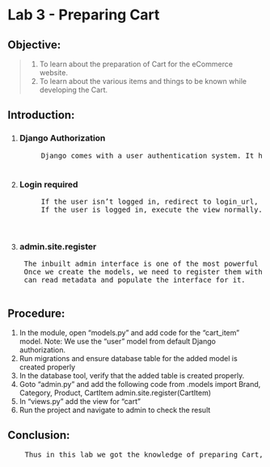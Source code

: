 # **Lab 3 - Preparing Cart**

## **Objective:**
> 1. To learn about the preparation of Cart for the eCommerce website.
> 2. To learn about the various items and things to be known while developing the Cart.

## **Introduction:**

1. ### **Django Authorization**
    <pre>
        Django comes with a user authentication system. It handles user accounts, groups, permissions and cookie-based user sessions. This section of the documentation explains how the default implementation works out of the box, as well as how to extend and customize it to suit your project’s needs.
    </pre>

2. ### **Login required**
    <pre>
        If the user isn’t logged in, redirect to login_url, passing the current absolute path in the query string. (Example: /accounts/login/?next=/current/path/).
        If the user is logged in, execute the view normally. The view code is free to assume the user is logged in.

    </pre>

3. ### **admin.site.register**
    <pre>
    The inbuilt admin interface is one of the most powerful & popular features of Django.
    Once we create the models, we need to register them with the admin interface, so that it
    can read metadata and populate the interface for it.
    </pre>

## **Procedure:**

1. In the module, open “models.py” and add code for the “cart_item” model. Note:
We use the “user” model from default Django authorization.
2.  Run migrations and ensure database table for the added model is created properly
3. In the database tool, verify that the added table is created properly.
4. Goto “admin.py” and add the following code
from .models import Brand, Category, Product, CartItem
admin.site.register(CartItem)
5.  In “views.py” add the view for “cart”
6.  Run the project and navigate to admin to check the result


## **Conclusion:**
<pre>
    Thus in this lab we got the knowledge of preparing Cart, assembling the cart items, delete/remove operations, add option and manipulation of the cart items. We also got the knowledge about render, redirect and login_required operations to be performed on the Cart.
</pre>